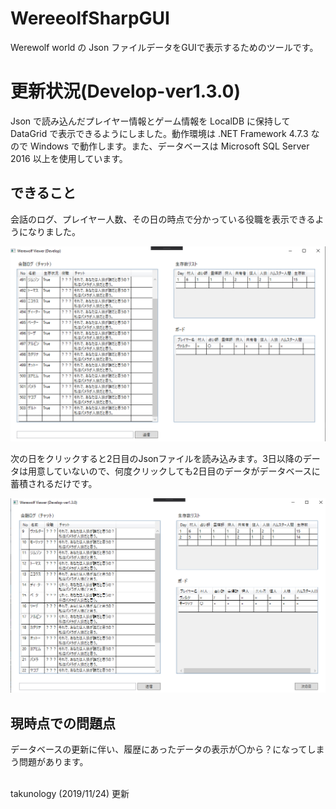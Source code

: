 # WereeolfSharpGUI
Werewolf world の Json ファイルデータをGUIで表示するためのツールです。

# 更新状況(Develop-ver1.3.0)
Json で読み込んだプレイヤー情報とゲーム情報を LocalDB に保持して DataGrid で表示できるようにしました。動作環境は .NET Framework 4.7.3 なので Windows で動作します。また、データベースは Microsoft SQL Server 2016 以上を使用しています。

## できること
会話のログ、プレイヤー人数、その日の時点で分かっている役職を表示できるようになりました。

![screenshot](Images/20191124_1.png "screenshot")

次の日をクリックすると2日目のJsonファイルを読み込みます。3日以降のデータは用意していないので、何度クリックしても2日目のデータがデータベースに蓄積されるだけです。

![screenshot](Images/20191124_2.png "screenshot")


## 現時点での問題点
データベースの更新に伴い、履歴にあったデータの表示が〇から？になってしまう問題があります。

</br>
takunology (2019/11/24) 更新